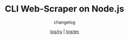 <div align="center">
<h1> CLI Web-Scraper on Node.js</h1>
changelog

[log/ru](/readMe/log.ru.md) | 
[log/en](/readMe/log.en.md)
</div>
